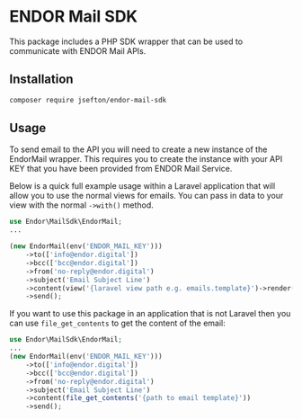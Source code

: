 # ENDOR Mail SDK

This package includes a PHP SDK wrapper that can be used to communicate with ENDOR Mail APIs.


## Installation

```bash
composer require jsefton/endor-mail-sdk
```

## Usage

To send email to the API you will need to create a new instance of the EndorMail wrapper. This requires you to create the instance with your API KEY that you have been provided from ENDOR Mail Service.

Below is a quick full example usage within a Laravel application that will allow you to use the normal views for emails.
You can pass in data to your view with the normal `->with()` method.

```php
use Endor\MailSdk\EndorMail;
...

(new EndorMail(env('ENDOR_MAIL_KEY')))
    ->to(['info@endor.digital'])
    ->bcc(['bcc@endor.digital'])
    ->from('no-reply@endor.digital')
    ->subject('Email Subject Line')
    ->content(view('{laravel view path e.g. emails.template}')->render())
    ->send();
```

If you want to use this package in an application that is not Laravel then you can use `file_get_contents` to get the content of the email:

```php
use Endor\MailSdk\EndorMail;
...
(new EndorMail(env('ENDOR_MAIL_KEY')))
    ->to(['info@endor.digital'])
    ->bcc(['bcc@endor.digital'])
    ->from('no-reply@endor.digital')
    ->subject('Email Subject Line')
    ->content(file_get_contents('{path to email template}'))
    ->send();
```
